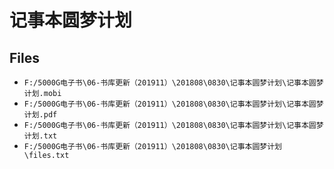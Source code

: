 # 记事本圆梦计划

## Files

- `F:/5000G电子书\06-书库更新（201911）\201808\0830\记事本圆梦计划\记事本圆梦计划.mobi`
- `F:/5000G电子书\06-书库更新（201911）\201808\0830\记事本圆梦计划\记事本圆梦计划.pdf`
- `F:/5000G电子书\06-书库更新（201911）\201808\0830\记事本圆梦计划\记事本圆梦计划.txt`
- `F:/5000G电子书\06-书库更新（201911）\201808\0830\记事本圆梦计划\files.txt`
